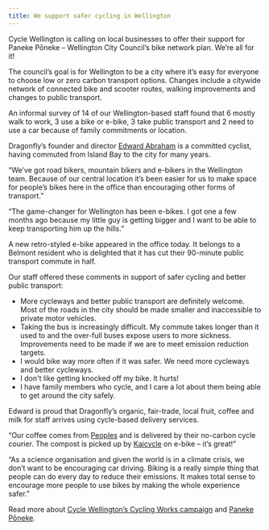 ```yaml
---
title: We support safer cycling in Wellington
---
```


Cycle Wellington is calling on local businesses to offer their support for Paneke Pōneke – Wellington City Council’s bike network plan. We’re all for it!

<!--more-->

The council’s goal is for Wellington to be a city where it’s easy for everyone to choose low or zero carbon transport options. Changes include a citywide network of connected bike and scooter routes, walking improvements and changes to public transport.

An informal survey of 14 of our Wellington-based staff found that 6 mostly walk to work, 3 use a bike or e-bike, 3 take public transport and 2 need to use a car because of family commitments or location.

Dragonfly’s founder and director [Edward Abraham](/people/abraham-edward.html) is a committed cyclist, having commuted from Island Bay to the city for many years.

“We’ve got road bikers, mountain bikers and e-bikers in the Wellington team. Because of our central location it’s been easier for us to make space for people’s bikes here in the office than encouraging other forms of transport.”

“The game-changer for Wellington has been e-bikes. I got one a few months ago because my little guy is getting bigger and I want to be able to keep transporting him up the hills.”

A new retro-styled e-bike appeared in the office today. It belongs to a Belmont resident who is delighted that it has cut their 90-minute public transport commute in half.  

Our staff offered these comments in support of safer cycling and better public transport:

* More cycleways and better public transport are definitely welcome. Most of the roads in the city should be made smaller and inaccessible to private motor vehicles.
* Taking the bus is increasingly difficult. My commute takes longer than it used to and the over-full buses expose users to more sickness. Improvements need to be made if we are to meet emission reduction targets.
* I would bike way more often if it was safer. We need more cycleways and better cycleways.
* I don't like getting knocked off my bike. It hurts!
* I have family members who cycle, and I care a lot about them being able to get around the city safely.

Edward is proud that Dragonfly’s organic, fair-trade, local fruit, coffee and milk for staff arrives using cycle-based delivery services.

“Our coffee comes from [Peoples](https://peoplescoffee.co.nz/) and is delivered by their no-carbon cycle courier. The compost is picked up by [Kaicycle](https://kaicycle.org.nz/) on e-bike – it’s great!”

“As a science organisation and given the world is in a climate crisis, we don’t want to be encouraging car driving. Biking is a really simple thing that people can do every day to reduce their emissions. It makes total sense to encourage more people to use bikes by making the whole experience safer.”

Read more about [Cycle Wellington’s Cycling Works campaign](https://www.cyclewellington.org.nz/cycling_works) and [Paneke Pōneke](https://www.transportprojects.org.nz/current/bikenetwork/).
